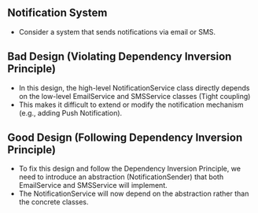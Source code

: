 ## Notification System
- Consider a system that sends notifications via email or SMS.


## Bad Design (Violating Dependency Inversion Principle)
- In this design, the high-level NotificationService class directly depends
  on the low-level EmailService and SMSService classes (Tight coupling)
- This makes it difficult to extend or modify the notification mechanism (e.g., adding Push Notification).


## Good Design (Following Dependency Inversion Principle)
- To fix this design and follow the Dependency Inversion Principle,
  we need to introduce an abstraction (NotificationSender) that both EmailService and SMSService will implement.
- The NotificationService will now depend on the abstraction rather than the concrete classes.